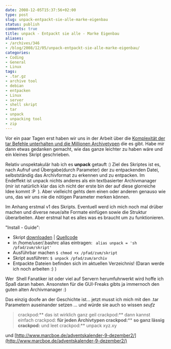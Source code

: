 ```yaml
---
date: 2008-12-05T15:37:56+02:00
type: post
slug: unpack-entpackt-sie-alle-marke-eigenbau
status: publish
comments: true
title: unpack - Entpackt sie alle - Marke Eigenbau
aliases:
- /archives/346
- /blog/2008/12/05/unpack-entpackt-sie-alle-marke-eigenbau/
categories:
- Coding
- General
- Linux
tags:
- .tar.gz
- archive tool
- debian
- entpacken
- Linux
- server
- shell skript
- tar
- unpack
- unpacking tool
- zip
---
```

Vor ein paar Tagen erst haben wir uns in der Arbeit über die [Komplexität
der tar Befehle unterhalten und die Millionen
Archivetypen](http://www.linux-fuer-alle.de/doc_show.php?docid=76) die es
gibt. Habe mir dann etwas gedanken gemacht, wie das ganze leichter zu haben
wäre und ein kleines Skript geschrieben.

Relativ unspektakulär hab ich es **unpack** getauft :) Ziel des Skriptes
ist es, nach Aufruf und Übergabe(durch Parameter) der zu entpackenden
Datei, selbstständig das Archivformat zu erkennen und zu entpacken. Im
Endeffekt ist unpack nichts anderes als ein textbasierter Archivmanager
(mir ist natürlich klar das ich nicht der erste bin der auf diese
glorreiche Idee kommt :P  ). Aber vielleicht gehts dem einen oder anderen
genauso wie uns, das wir uns nie die nötigen Parameter merken können.

Im Anhang erstmal v1 des Skripts. Eventuell werd ich mich noch mal drüber
machen und diverse neue/alte Formate einfügen sowie die Struktur
überarbeiten. Aber erstmal hat es alles was es braucht um zu funktionieren.

"Install - Guide":

  * Skript [downloaden](http://zwetschge.org/unpack/) |
    [Quellcode](http://paste.pocoo.org/show/93956/)
  * in /home/user/.bashrc alias eintragen:
  ` alias unpack = 'sh /pfad/zum/skript'`
  * Ausführbar machen
  `$ chmod +x /pfad/zum/skript`
  * Skript ausführen:
  `$ unpack /pfad/zum/archiv`
  * Entpackte Dateien befinden sich im aktuellen Verzeichnis! (Daran werde
    ich noch arbeiten :) )

Wer  Shell Fanatiker ist oder viel auf Servern herumfuhrwerkt wird hoffe
ich Spaß daran haben. Ansonsten für die GUI-Freaks gibts ja immernoch den
guten alten Archivmanager :)

Das einzig doofe an der Geschichte ist... jetzt musst ich mich mit den .tar
Parametern auseinander setzen ... und würde sie auch so wissen *seufz*

> crackpod:** das ist wirklich ganz geil
> crackpod:** dann kannst einfach
> crackpod: **für jeden Archivtypen
> crackpod:**** **so ganz lässig
> crackpod:** und leet
> crackpod:** unpack xyz.xy

und [http://www.marcboe.de/adventskalender-9-dezember2/](http://www.marcboe.de/adventskalender-9-dezember2/)
